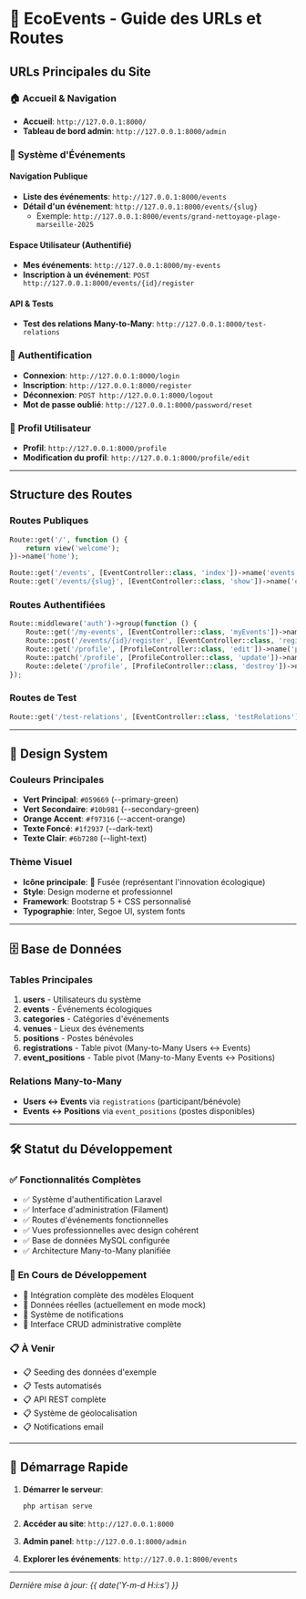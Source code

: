 # 🚀 EcoEvents - Guide des URLs et Routes

## URLs Principales du Site

### 🏠 **Accueil & Navigation**
- **Accueil**: `http://127.0.0.1:8000/`
- **Tableau de bord admin**: `http://127.0.0.1:8000/admin`

### 📅 **Système d'Événements**

#### **Navigation Publique**
- **Liste des événements**: `http://127.0.0.1:8000/events`
- **Détail d'un événement**: `http://127.0.0.1:8000/events/{slug}`
  - Exemple: `http://127.0.0.1:8000/events/grand-nettoyage-plage-marseille-2025`

#### **Espace Utilisateur (Authentifié)**
- **Mes événements**: `http://127.0.0.1:8000/my-events`
- **Inscription à un événement**: `POST http://127.0.0.1:8000/events/{id}/register`

#### **API & Tests**
- **Test des relations Many-to-Many**: `http://127.0.0.1:8000/test-relations`

### 🔐 **Authentification**
- **Connexion**: `http://127.0.0.1:8000/login`
- **Inscription**: `http://127.0.0.1:8000/register`
- **Déconnexion**: `POST http://127.0.0.1:8000/logout`
- **Mot de passe oublié**: `http://127.0.0.1:8000/password/reset`

### 👤 **Profil Utilisateur**
- **Profil**: `http://127.0.0.1:8000/profile`
- **Modification du profil**: `http://127.0.0.1:8000/profile/edit`

---

## Structure des Routes

### Routes Publiques
```php
Route::get('/', function () {
    return view('welcome');
})->name('home');

Route::get('/events', [EventController::class, 'index'])->name('events.index');
Route::get('/events/{slug}', [EventController::class, 'show'])->name('events.show');
```

### Routes Authentifiées
```php
Route::middleware('auth')->group(function () {
    Route::get('/my-events', [EventController::class, 'myEvents'])->name('my-events');
    Route::post('/events/{id}/register', [EventController::class, 'register'])->name('events.register');
    Route::get('/profile', [ProfileController::class, 'edit'])->name('profile.edit');
    Route::patch('/profile', [ProfileController::class, 'update'])->name('profile.update');
    Route::delete('/profile', [ProfileController::class, 'destroy'])->name('profile.destroy');
});
```

### Routes de Test
```php
Route::get('/test-relations', [EventController::class, 'testRelations']);
```

---

## 🎨 Design System

### Couleurs Principales
- **Vert Principal**: `#059669` (--primary-green)
- **Vert Secondaire**: `#10b981` (--secondary-green)  
- **Orange Accent**: `#f97316` (--accent-orange)
- **Texte Foncé**: `#1f2937` (--dark-text)
- **Texte Clair**: `#6b7280` (--light-text)

### Thème Visuel
- **Icône principale**: 🚀 Fusée (représentant l'innovation écologique)
- **Style**: Design moderne et professionnel
- **Framework**: Bootstrap 5 + CSS personnalisé
- **Typographie**: Inter, Segoe UI, system fonts

---

## 🗄️ Base de Données

### Tables Principales
1. **users** - Utilisateurs du système
2. **events** - Événements écologiques
3. **categories** - Catégories d'événements
4. **venues** - Lieux des événements  
5. **positions** - Postes bénévoles
6. **registrations** - Table pivot (Many-to-Many Users ↔ Events)
7. **event_positions** - Table pivot (Many-to-Many Events ↔ Positions)

### Relations Many-to-Many
- **Users ↔ Events** via `registrations` (participant/bénévole)
- **Events ↔ Positions** via `event_positions` (postes disponibles)

---

## 🛠️ Statut du Développement

### ✅ **Fonctionnalités Complètes**
- ✅ Système d'authentification Laravel
- ✅ Interface d'administration (Filament)
- ✅ Routes d'événements fonctionnelles
- ✅ Vues professionnelles avec design cohérent
- ✅ Base de données MySQL configurée
- ✅ Architecture Many-to-Many planifiée

### 🔄 **En Cours de Développement**
- 🔄 Intégration complète des modèles Eloquent
- 🔄 Données réelles (actuellement en mode mock)
- 🔄 Système de notifications
- 🔄 Interface CRUD administrative complète

### 📋 **À Venir**
- 📋 Seeding des données d'exemple
- 📋 Tests automatisés
- 📋 API REST complète
- 📋 Système de géolocalisation
- 📋 Notifications email

---

## 🚀 **Démarrage Rapide**

1. **Démarrer le serveur**:
   ```bash
   php artisan serve
   ```

2. **Accéder au site**: `http://127.0.0.1:8000`

3. **Admin panel**: `http://127.0.0.1:8000/admin`

4. **Explorer les événements**: `http://127.0.0.1:8000/events`

---

*Dernière mise à jour: {{ date('Y-m-d H:i:s') }}*